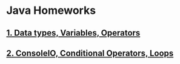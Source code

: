# Java Homeworks

## [1. Data types, Variables, Operators](2_DataTypesAndVariablesHomework/src)
## [2. ConsoleIO, Conditional Operators, Loops](3_ConsoleIO_ConditionalOperators_Loops_Homework\src)

